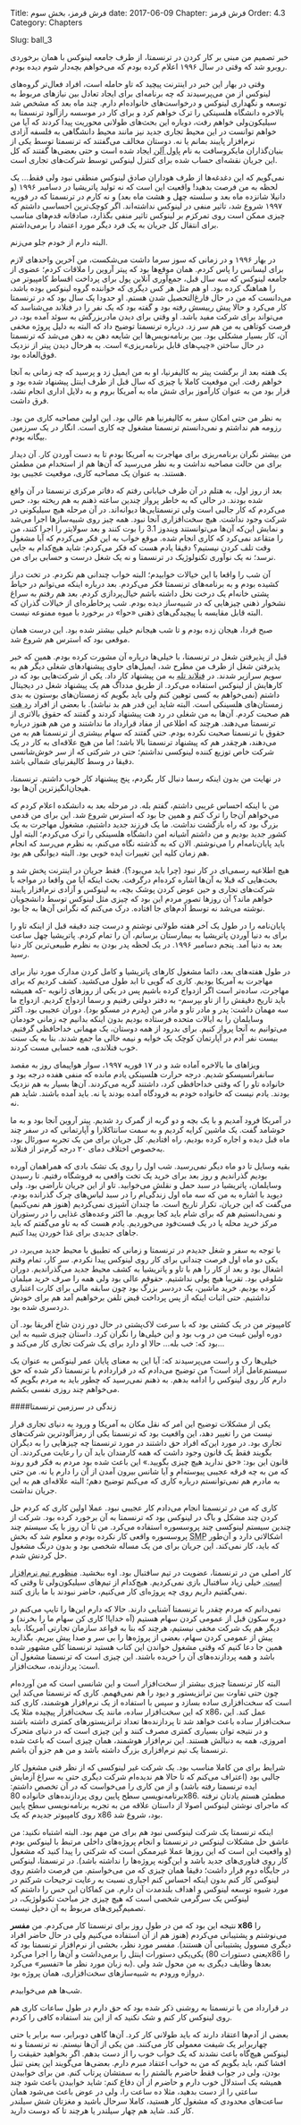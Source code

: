 Title: فرش قرمز، بخش سوم
date: 2017-06-09
Chapter: فرش قرمز
Order: 4.3
Category: Chapters

Slug: ball_3



خبر تصمیم من مبنی بر کار کردن در ترنسمتا، از طرف جامعه لینوکس با همان برخوردی روبرو شد که وقتی در سال ۱۹۹۶ اعلام کرده بودم که می‌خواهم بچه‌دار شوم دیده بودم.

وقتی در بهار این خبر در اینترنت پیچید که تاو حامله است، افراد فعال‌تر گروه‌های لینوکس از من می‌پرسیدند که چه برنامه‌ای برای ایجاد تعادل بین نیازهای مربوط به توسعه و نگهداری لینوکس و درخواست‌های خانواده‌ام دارم. چند ماه بعد که مشخص شد بالاخره دانشگاه هلسینکی را ترک خواهم کرد و برای کار در موسسه رازآلود ترنسمتا به سیلیکون‌ولی خواهم رفت، دوباره این بحث‌های طولانی محوریت پیدا کردند که آیا من خواهم توانست در این محیط تجاری جدید نیز مانند محیط دانشگاهی به فلسفه آزادی نرم‌افزار پایبند بمانم یا نه. دوستان مخالف می‌گفتند که ترنسمتا توسط یکی از بنیان‌گذاران مایکروسافت به نام <abbr title="Paul Allen">پاول آلن</abbr > ایجاد شده است و حتی بعضی‌ها گفتند که کل این جریان نقشه‌ای حساب شده برای کنترل لینوکس توسط شرکت‌های تجاری است.

نمی‌گویم که این دغدغه‌ها از طرف هوداران صادق لینوکس منطقی نبود ولی فقط... یک لحظه به من فرصت بدهید! واقعیت این است که نه تولید پاتریشیا در دسامبر ۱۹۹۶ (و دانیلا شانزده ماه بعد و سلسته چهل و هشت ماه بعد) و نه کارم در ترنسمتا که در فوریه ۱۹۹۷ شروع شد، تاثیر منفی در لینوکس نداشته‌اند. اگر کوچک‌ترین احساسی داشتم که چیزی ممکن است روی تمرکزم بر لینوکس تاثیر منفی بگذارد، صادقانه قدم‌های مناسب برای انتقال کل جریان به یک فرد دیگر مورد اعتماد را برمی‌داشتم.

البته دارم از خودم جلو می‌زنم.

در بهار ۱۹۹۶ و در زمانی که سوز سرما داشت می‌شکست، من آخرین واحدهای لازم برای لیسانس را پاس کردم. همان موقع‌ها بود که پیتر آروین را ملاقات کردم؛ عضوی از جامعه لینوکس که سه سال قبل، جمع‌آوری آنلاین پول برای پرداخت اقساط کامپیوتر من را هماهنگ کرده بود. او هم مثل هر کس دیگری که خواننده گروه لینوکس بوده باشد، می‌دانست که من در حال فارغ‌التحصیل شدن هستم. او حدودا یک سال بود که در ترنسمتا کار می‌کرد و حالا پیش رییسش رفته بود و گفته بود که یک نفر را در فنلاند می‌شناسد که می‌تواند برای شرکت مفید باشد. او وقتی برای دیدن مادربزرگش به سوئد آمده بود، در فرصت کوتاهی به من هم سر زد. درباره ترنسمتا توضیح داد که البته به دلیل پروژه مخفی آن، کار بسیار مشکلی بود. بین برنامه‌نویس‌ها این شایعه دهن به دهن می‌شد که ترنسمتا در حال ساختن «چیپ‌های قابل برنامه‌ریزی» است. به هرحال دیدن پیتر از نزدیک فوق‌العاده بود.

یک هفته بعد از برگشت پیتر به کالیفرنیا، او به من ایمیل زد و پرسید که چه زمانی به آنجا خواهم رفت. این موقعیت کاملا با چیزی که سال قبل از طرف اینتل پیشنهاد شده بود و قرار بود من به عنوان کارآموز برای شش ماه به آمریکا بروم و به دلایل اداری انجام نشد، فرق داشت.

به نظر من حتی امکان سفر به کالیفرنیا هم عالی بود. این اولین مصاحبه کاری من بود. رزومه هم نداشتم و نمی‌دانستم ترنسمتا مشغول چه کاری است. انگار در یک سرزمین بیگانه بودم.

من بیشتر نگران برنامه‌ریزی برای مهاجرت به آمریکا بودم تا به دست آوردن کار. آن دیدار برای من حالت مصاحبه نداشت و به نظر می‌رسید که آن‌ها هم از استخدام من مطمئن هستند. به عنوان یک مصاحبه کاری، موقعیت عجیبی بود.

بعد از روز اول، به هتلم در آن طرف خیابانی رفتم که دفاتر مرکزی ترنسمتا در آن واقع شده بودند. در حالی که به خاطر پرواز چندین ساعته ذهنم به هم ریخته بود، حس می‌کردم که کار جالبی است ولی ترنسمتایی‌ها دیوانه‌اند. در آن مرحله هیچ سیلیکونی در شرکت وجود نداشت. هیچ سخت‌افزاری آنجا نبود. همه چیز روی شبیه‌سازها اجرا می‌شد و نمایش این‌که آن‌ها می‌توانستند ویندوز 3.1 را بوت کنند و بعد سولایتر را اجرا کنند، من را متقاعد نمی‌کرد که کاری انجام شده. موقع خواب به این فکر می‌کردم که آیا مشغول وقت تلف کردن نیستیم؟ دقیقا یادم هست که فکر می‌کردم: شاید هیچ‌کدام به جایی نرسد؛ نه یک نوآوری تکنولوژیک در ترنسمتا و نه یک شغل درست و حسابی برای من.

آن شب را واقعا با این خیالات خوابیدم؛ البته خواب چندانی هم نکردم. در تخت دراز کشیده بودم و به برنامه‌های ترنسمتا فکر می‌کردم. بعد درباره اینکه می‌توانم در حیاط پشتی خانه‌ام یک درخت نخل داشته باشم خیال‌پردازی کردم. بعد هم رفتم به سراغ نشخوار ذهنی چیزهایی که در شبیه‌ساز دیده بودم. شب پرخاطره‌ای از خیالات گذران که البته قابل مقایسه با پیچیدگی‌های ذهنی «حوا» در برخورد با میوه ممنوعه نیست.

صبح فردا، هیجان زده بودم و تا شب هیجانم خیلی بیشتر شده بود. این درست همان موقعی بود که استرس هم شروع شد.

قبل از پذیرفتن شغل در ترنسمتا، با خیلی‌ها درباره آن مشورت کرده بودم. همین که خبر پذیرفتن شغل از طرف من مطرح شد، ایمیل‌های حاوی پیشنهادهای شغلی دیگر هم به سویم سرازیر شدند. در <abbr title="Finland Tele">فنلاند تله</abbr > به من پیشنهاد کار داد. یکی از شرکت‌هایی بود که در کارهایش از لینوکس استفاده می‌کرد. از طریق مدداگ هم یک پیشنهاد شغل در دیجیتال داشتم (نمی‌خواهم به کسی توهین کنم ولی باید بگویم که زمستان‌های بوستون به بدی زمستان‌های هلسینکی است. البته شاید این قدر هم بد نباشد). با بعضی از افراد <abbr title="RedHat">رد هت</abbr > هم صحبت کردم. آن‌ها به من شغلی در رد هت پیشنهاد کردند و گفتند که حقوق بالاتری از ترنسمتا می‌دهند. هرچند که اطلاعی از مفاد قرارداد ما نداشتند و من هم هنوز درباره حقوق با ترنسمتا صحبت نکرده بودم. حتی گفتند که سهام بیشتری از ترنسمتا هم به من می‌دهند، هرچقدر هم که پیشنهاد ترنسمتا بالا باشد؛ اما من هیچ علاقه‌ای به کار در یک شرکت خاص توزیع کننده لینوکسی نداشتم؛ حتی در شرکتی که از سر خوش‌شانسی دقیقا در وسط کالیفرنیای شمالی باشد.

در نهایت من بدون اینکه رسما دنبال کار بگردم، پنج پیشنهاد کار خوب داشتم. ترنسمتا، هیجان‌انگیزترین آن‌ها بود.

من با اینکه احساس غریبی داشتم، گفتم بله. در مرحله بعد به دانشکده اعلام کردم که می‌خواهم آن‌جا را ترک کنم و همین جا بود که استرس شروع شد. این برای من قدمی بزرگ بود که راه بازگشت نداشت. ما یک فرزند جدید داشتیم، مشغول مهاجرت به یک کشور جدید بودیم و من داشتم آشیانه امن دانشگاه هلسینکی را ترک می‌کردم؛ البته اول باید پایان‌نامه‌ام را می‌نوشتم. الان که به گذشته نگاه می‌کنم، به نظرم می‌رسد که انجام هم زمان کلیه این تغییرات ایده خوبی بود. البته دیوانگی هم بود.

هیچ اطلاعیه رسمی‌ای در کار نبود (چرا باید می‌بود؟). فقط جریان در اینترنت پخش شد و بحث‌هایی که قبلا به آن‌ها اشاره کرده‌ام درگرفت. بحث اینکه آیا من واقعا در مواجه با شرکت‌های تجاری و حین عوض کردن پوشک بچه‌، به لینوکس و آزادی نرم‌افزار پایبند خواهم ماند؟ آن روزها تصور مردم این بود که چیزی مثل لینوکس توسط دانشجویان نوشته می‌شد نه توسط آدم‌های جا افتاده. درک می‌کنم که نگرانی آن‌ها به جا بود.

پایان‌نامه‌ را در طول یک آخر هفته طولانی نوشتم و درست چند دقیقه قبل از اینکه تاو را برای به دنیا آوردن پاتریشیا به بیمارستان برسانم، آن را تمام کردم. پاتریشیا چهل ساعت بعد به دنیا آمد. پنجم دسامبر ۱۹۹۶. در یک لحظه پدر بودن به نظرم طبیعی‌ترین کار دنیا رسید.

در طول هفته‌های بعد، دائما مشغول کارهای پاتریشیا و کامل کردن مدارک مورد نیاز برای مهاجرت به آمریکا بودیم. کاری که گویی تا ابد طول می‌کشید. کشف کردیم که برای مهاجرت، ساده‌تر است اگر ازدواج کرده باشیم پس در یکی از روزهای ژانویه -که همیشه باید تاریخ دقیقش را از تاو بپرسم- به دفتر دولتی رفتیم و رسما ازدواج کردیم. ازدواج ما سه مهمان داشت: پدر و مادر تاو و مادر من (پدرم در مسکو بود). دوران عجیبی بود. اکثر وسایلمان را به ایالات متحده فرستاده بودیم بدون اینکه بدانیم چه زمانی خودمان می‌توانیم به آنجا پرواز کنیم. برای بدرود از همه دوستان، یک مهمانی خداحافظی گرفتیم. بیست نفر آدم در آپارتمان کوچک یک خوابه و نیمه خالی ما جمع شدند. بنا به یک سنت خوب فنلاندی، همه حسابی مست کردند.

ویزاهای ما بالاخره آماده شد و در ۱۷ فوریه ۱۹۹۷، سوار هواپیمای روز به مقصد سانفرانسیسکو شدیم. درجه حرارت هلسینکی یادم مانده که منفی هفده درجه بود و خانواده تاو را که وقتی خداحافظی کرد، داشتند گریه می‌کردند. آن‌ها بسیار به هم نزدیک بودند. یادم نیست که خانواده خودم به فرودگاه آمده بودند یا نه. باید آمده باشند. شاید هم نه.

در آمریکا فرود آمدیم و با یک بچه و دو گربه از گمرک رد شدیم. پیتر آروین آنجا بود و به ما خوشامد گفت. یک ماشین کرایه کردیم و به سمت سانتاکلارا و آپارتمانی که در سفر چند ماه قبل دیده و اجاره کرده بودیم، راه افتادیم. کل جریان برای من یک تجربه سورئال بود، به‌خصوص اختلاف دمای ۲۰ درجه‌ گرم‌تر از فنلاند.

بقیه وسایل تا دو ماه دیگر نمی‌رسید. شب اول را روی یک تشک بادی که همراهمان آورده بودیم گذراندیم و روز بعد برای خرید یک تخت واقعی به فروشگاه رفتیم. تا رسیدن وسایلمان، پاتریشیا در سبد حمل و نقلش می‌خوابید. تاو از این جریان ناراضی بود. ولی دیوید با اشاره به من که سه ماه اول زندگی‌ام را در سبد لباس‌های چرک گذرانده بودم، می‌گفت که این جریان، تکرار تاریخ است. ما چندان آشپزی نمی‌کردیم (هنوز هم نمی‌کنیم) و نمی‌دانستیم هم که برای شام باید کجا برویم. ما اکثر وعده‌های غذایی را در رستوران مرکز خرید محله یا در یک فست‌فود می‌خوردیم. یادم هست که به تاو می‌گفتم که باید جاهای جدیدی برای غذا خوردن پیدا کنیم.

با توجه به سفر و شغل جدیدم در ترنسمتا و زمانی که تطبیق با محیط جدید می‌برد، در یکی دو ماه اول فرصت چندانی برای کار روی لینوکس پیدا نکردم. سر کار، تمام وقتم اشغال بود و بعد از کار را هم با تاو و پاتریشیا به کشف محیط جدید می‌گذراندیم. دوران شلوغی بود. تقریبا هیچ پولی نداشتیم. حقوقم عالی بود ولی همه را صرف خرید مبلمان کرده بودیم. خرید ماشین، یک دردسر بزرگ بود چون سابقه مالی برای کارت اعتباری نداشتیم. حتی اثبات اینکه از پس پرداخت قبض تلفن برخواهیم آمد هم برای خودش دردسری شده بود.

کامپیوتر من در یک کشتی بود که با سرعت لاک‌پشتی در حال دور زدن شاخ آفریقا بود. آن دوره اولین غیبت من در وب بود و این خیلی‌ها را نگران کرد. داستان چیزی شبیه به این بود که: خب بله... حالا او دارد برای یک شرکت تجاری کار می‌کند و...

خیلی‌ها رک و راست می‌پرسیدند که: آیا این به معنای پایان عمر لینوکس به عنوان یک سیستم‌عامل آزاد است؟ من توضیح می‌دادم که در قراردادم با ترنسمتا ذکر شده که حق دارم کار روی لینوکس را ادامه بدهم. به ذهنم نمی‌رسید که چطور باید به مردم بگویم که می‌خواهم چند روزی نفسی بکشم.



####زندگی در سرزمین ترنسمتا

یکی از مشکلات توضیح این امر که نقل مکان به آمریکا و ورود به دنیای تجاری قرار نیست من را تغییر دهد، این واقعیت بود که ترنسمتا یکی از رمزآلودترین شرکت‌های تجاری بود. در مورد این‌که افراد حق داشتند در مورد ترنسمتا چه چیزهایی را به دیگران بگویند فقط یک قانون وجود داشت که همه کارمندان باید آن را رعایت می‌کردند. آن قانون این بود: «حق ندارید هیچ چیزی بگویید.» این باعث شده بود مردم به فکر فرو روند که من به چه فرقه عجیبی پیوسته‌ام و آیا شانس بیرون آمدن از آن را دارم یا نه. من حتی به مادرم هم نمی‌توانستم درباره کاری که می‌کنم توضیح دهم؛ البته علاقه‌ای هم به این جریان نداشت.

کاری که من در ترنسمتا انجام می‌دادم کار عجیبی نبود. عملا اولین کاری که کردم حل کردن چند مشکل و باگ در لینوکس بود که ترنسمتا به آن برخورد کرده بود. شرکت از چندین سیستم لینوکسی چند پروسسوره استفاده می‌کرد. من تا آن روز با یک سیستم چند پروسسوره واقعی کار نکرده بودم و معلوم شد که بخش <abbr title="Symmetric MultiProcessing">SMP</abbr > اشکالاتی دارد و آن‌طور که باید، کار نمی‌کند. این جریان برای من یک مساله شخصی بود و بدون درنگ مشغول حل کردنش شدم.

کار اصلی من در ترنسمتا، عضویت در تیم سافتبال بود. اوه ببخشید. <abbr title="لینوس از شباهت ورزش Softball به Software استفاده کرده تا بگوید عضو تیم سافتبال ترنسمتا هم بوده است.">منظورم تیم نرم‌افزار است.</abbr > خیلی زیاد سافتبال بازی نمی‌کردیم. هیچ‌کدام از تیم‌های سیلیکون‌ولی تا وقتی که نمی‌گفتیم داریم روی چه پروژه‌ای کار می‌کنیم، حاضر نبودند با ما بازی کنند.

نمی‌دانم که مردم چقدر با ترنسمتا آشنایی دارند. حالا که دارم این‌ها را تایپ می‌کنم در دوره سکون قبل از عمومی کردن سهام هستیم (آه خدایا! کاری کن سهام ما را بخرند) و دیگر هم یک شرکت مخفی نیستیم، هرچند که بنا به قواعد سازمان تجارتی آمریکا، باید پیش از عمومی کردن سهام، بعضی از پروژه‌ها را بی سر و صدا پیش ببریم. بگذارید همین جا دعا کنیم که وقتی مشغول خواندن این کتاب هستید ترنسمتا کلی مشهور شده باشد و همه پردازنده‌های آن را خریده باشند. این چیزی است که ترنسمتا مشغول آن است: پردازنده، سخت‌افزار.

البته کار ترنسمتا چیزی بیشتر از سخت‌افزار است و این شانسی است که من آورده‌ام چون حتی تفاوت بین ترانزیستور و دیود را هم نمی‌فهمم. کاری که ترنسمتا می‌کند این است که سخت‌افزاری ساده بسازد و سپس با استفاده از یک نرم‌افزار هوشمند، کاری کند که این سخت‌افزار ساده، مانند یک سخت‌افزار پیچیده مثلا یک x86، عمل کند. این سخت‌افزار ساده باعث خواهد شد تا پردازنده‌ها تعداد ترانزیستورهای کمتری داشته باشند و در نتیجه توان بسیاری کمتری مصرف کنند و این چیزی است که در دنیای متحرک امروزی، همه به دنبالش هستند. این نرم‌افزار هوشمند، همان چیزی است که باعث شده ترنسمتا یک تیم نرم‌افزاری بزرگ داشته باشد و من هم جزو آن باشم.

شرایط برای من کاملا مناسب بود. یک شرکت غیر لینوکسی که از نظر فنی مشغول کار جالبی بود (اعتراف می‌کنم که تا حالا هم ندیده‌ام شرکت دیگری حتی به سراغ آزمایش ایده ترنسمتا رفته باشد) و از من کاری را می‌خواست که در آن تخصص داشتم: برنامه‌نویسی سطح پایین روی پردازنده‌های خانواده 80x86. مطمئن هستم یادتان نرفته که ماجرای نوشتن لینوکس اصولا از داستان علاقه من به تجربه برنامه‌نویسی سطح پایین روی کامپیوتر جدیدم که یک x86 بود، شروع شد.

اینکه ترنسمتا یک شرکت لینوکسی نبود هم برای من مهم بود. البته اشتباه نکنید: من عاشق حل مشکلات لینوکس در ترنسمتا و انجام پروژه‌های داخلی مرتبط با لینوکس بودم (و واقعیت این است که این روزها عملا غیرممکن است که شرکتی را پیدا کنید که مشغول کار روی فناوری‌های جدید باشد و این‌گونه پروژه‌ها را نداشته باشد). در ترنسمتا، لینوکس در جایگاه دوم قرار داشت؛ دقیقا همان چیزی که من می‌خواستم. من فرصت داشتم روی لینوکس کار کنم بدون اینکه احساس کنم اجباری نسبت به رعایت ترجیحات شرکتم در مورد شیوه توسعه لینوکس و اهداف بلندمدت آن دارم. من کماکان این حس را داشتم که لینوکس یک سرگرمی شخصی است که هیچ چیزی جز مباحث تکنولوژیک، در تصمیم‌گیری‌های مربوط به آن دخیل نیست.

نتیجه این بود که من در طول روز برای ترنسمتا کار می‌کردم. من **مفسر x86** را می‌نوشتم و پشتیبانی می‌کردم (هنوز هم از آن استفاده می‌کنیم ولی در حال حاضر افراد دیگری مسوول پشتیبانی آن هستند). مفسر مورد نظر، بخشی از نرم‌افزار ترنسمتا بود که یکی‌یکی دستورات اینتل را برمی‌داشت و آن‌ها را اجرا می‌کرد (یعنی دستورات 80x86 را به زبان مورد نظر ما «تفسیر» می‌کرد). بعدها وظایف دیگری به من محول شد ولی دروازه ورودم به شبیه‌سازهای سخت‌افزاری، همان پروژه بود.

شب‌ها هم می‌خوابیدم.

در قرارداد من با ترنسمتا به روشنی ذکر شده بود که حق دارم در طول ساعات کاری هم روی لینوکس کار کنم و شک نکنید که از این بند استفاده کافی را کردم.

بعضی از آدم‌ها اعتقاد دارند که باید طولانی کار کرد. آن‌ها گاهی دوبرابر، سه برابر یا حتی چهاربرابر یک شیفت معمولی کار می‌کنند. من یکی از آن‌ها نیستم. نه ترنسمتا و نه لینوکس هیچ‌گاه باعث نشدند که یک خواب خوب را از دست بدهم. اگر بخواهید حقیقت را افشا کنم، باید بگویم که من به خواب اعتقاد مبرم دارم. بعضی‌ها می‌گویند این یعنی تنبل بودن، ولی در جواب فقط حاضرم بالشتم را به سمتشان پرتاب کنم. من برای خوابیدن همیشه یک استدلال خوب دارم و حاضرم از آن دفاع کنم: شاید خوابیدن باعث شود چند ساعتی را از دست بدهید، مثلا ده ساعت را، ولی در عوض باعث می‌شود همان ساعت‌های محدودی که مشغول کار هستید، کاملا سرحال باشید و مغزتان شش سیلندر کار کند. شاید هم چهار سیلندر یا هرچند تا که دوست دارید.


